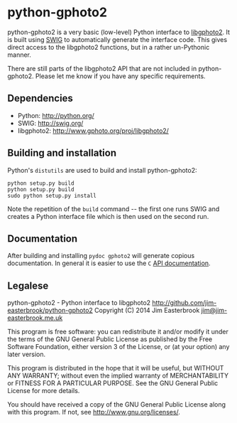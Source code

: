 python-gphoto2
==============

python-gphoto2 is a very basic (low-level) Python interface to [libgphoto2](http://www.gphoto.org/proj/libgphoto2/).
It is built using [SWIG](http://swig.org/) to automatically generate the interface code.
This gives direct access to the libgphoto2 functions, but in a rather un-Pythonic manner.

There are still parts of the libgphoto2 API that are not included in python-gphoto2.
Please let me know if you have any specific requirements.

Dependencies
------------

*   Python: <http://python.org/>
*   SWIG: <http://swig.org/>
*   libgphoto2: <http://www.gphoto.org/proj/libgphoto2/>

Building and installation
-------------------------

Python's `distutils` are used to build and install python-gphoto2:

    python setup.py build
    python setup.py build
    sudo python setup.py install

Note the repetition of the `build` command -- the first one runs SWIG and creates a Python interface file which is then used on the second run.

Documentation
-------------

After building and installing `pydoc gphoto2` will generate copious documentation.
In general it is easier to use the `C` [API documentation](http://www.gphoto.org/doc/api/).

Legalese
--------

python-gphoto2 - Python interface to libgphoto2
<http://github.com/jim-easterbrook/python-gphoto2>
Copyright (C) 2014  Jim Easterbrook  jim@jim-easterbrook.me.uk

This program is free software: you can redistribute it and/or modify
it under the terms of the GNU General Public License as published by
the Free Software Foundation, either version 3 of the License, or
(at your option) any later version.

This program is distributed in the hope that it will be useful,
but WITHOUT ANY WARRANTY; without even the implied warranty of
MERCHANTABILITY or FITNESS FOR A PARTICULAR PURPOSE.  See the
GNU General Public License for more details.

You should have received a copy of the GNU General Public License
along with this program.  If not, see <http://www.gnu.org/licenses/>.
